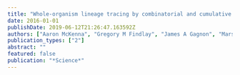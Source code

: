 ```yaml
---
title: "Whole-organism lineage tracing by combinatorial and cumulative genome editing"
date: 2016-01-01
publishDate: 2019-06-12T21:26:47.163592Z
authors: ["Aaron McKenna", "Gregory M Findlay", "James A Gagnon", "Marshall S Horwitz", "Alexander F Schier", "Jay Shendure"]
publication_types: ["2"]
abstract: ""
featured: false
publication: "*Science*"
---
```


